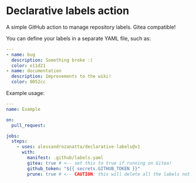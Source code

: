 # Declarative labels action

A simple GitHub action to manage repository labels. Gitea compatible!

You can define your labels in a separate YAML file, such as:

```yaml
---
- name: bug
  description: Something broke :(
  color: e11d21
- name: documentation
  description: Improvements to the wiki!
  color: 0052cc
```

Example usage:

```yaml
---
name: Example

on:
  pull_request:

jobs:
  steps:
    - uses: alessandrozanatta/declarative-labels@v1
      with:
        manifest: .github/labels.yaml
        gitea: true # <-- set this to true if running on Gitea!
        github_token: "${{ secrets.GITHUB_TOKEN }}"
        prune: true # <-- CAUTION: this will delete all the labels not defined in your manifest!
```
